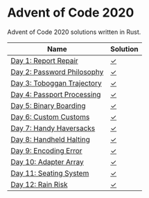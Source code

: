 # Advent of Code 2020

Advent of Code 2020 solutions written in Rust. 

|Name                                                                       |Solution                  |
|---------------------------------------------------------------------------|--------------------------|
|[Day 1: Report Repair](https://adventofcode.com/2020/day/1)                |[✓](src/bin/day1.rs)      |
|[Day 2: Password Philosophy](https://adventofcode.com/2020/day/2)          |[✓](src/bin/day2.rs)      |
|[Day 3: Toboggan Trajectory](https://adventofcode.com/2020/day/3)          |[✓](src/bin/day3.rs)      |
|[Day 4: Passport Processing](https://adventofcode.com/2020/day/4)          |[✓](src/bin/day4.rs)      |
|[Day 5: Binary Boarding](https://adventofcode.com/2020/day/5)              |[✓](src/bin/day5.rs)      |
|[Day 6: Custom Customs](https://adventofcode.com/2020/day/6)               |[✓](src/bin/day6.rs)      |
|[Day 7: Handy Haversacks](https://adventofcode.com/2020/day/7)             |[✓](src/bin/day7.rs)      |
|[Day 8: Handheld Halting](https://adventofcode.com/2020/day/8)             |[✓](src/bin/day8.rs)      |
|[Day 9: Encoding Error](https://adventofcode.com/2020/day/9)               |[✓](src/bin/day9.rs)      |
|[Day 10: Adapter Array](https://adventofcode.com/2020/day/10)              |[✓](src/bin/day10.rs)     |
|[Day 11: Seating System](https://adventofcode.com/2020/day/11)             |[✓](src/bin/day11.rs)     |
|[Day 12: Rain Risk](https://adventofcode.com/2020/day/12)                  |[✓](src/bin/day12.rs)     |
